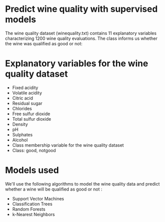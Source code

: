 # Predict wine quality with supervised models

The wine quality dataset (winequality.txt) contains 11 explanatory variables characterizing 1200 wine quality
evaluations. The class informs us whether the wine was qualified as good or not:

# Explanatory variables for the wine quality dataset
- Fixed acidity
- Volatile acidity
- Citric acid
- Residual sugar
- Chlorides
- Free sulfur dioxide
- Total sulfur dioxide
- Density
- pH
- Sulphates
- Alcohol
- Class membership variable for the wine quality dataset
- Class: good, notgood

# Models used
We'll use the following algorithms to model the wine quality data and predict whether a wine will be qualified as good or not :

- Support Vector Machines 
- Classification Trees 
- Random Forests 
- k-Nearest Neighbors 
